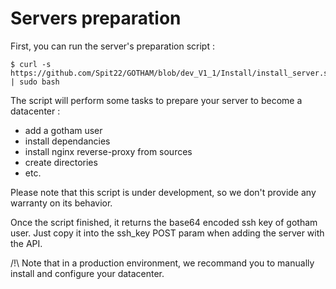 # Servers preparation

First, you can run the server's preparation script :

```
$ curl -s https://github.com/Spit22/GOTHAM/blob/dev_V1_1/Install/install_server.sh | sudo bash
```

The script will perform some tasks to prepare your server to become a datacenter :
  - add a gotham user
  - install dependancies
  - install nginx reverse-proxy from sources
  - create directories
  - etc.

Please note that this script is under development, so we don't provide any warranty on its behavior.

Once the script finished, it returns the base64 encoded ssh key of gotham user. Just copy it into the ssh_key POST param when adding the server with the API.

/!\ Note that in a production environment, we recommand you to manually install and configure your datacenter.
